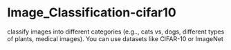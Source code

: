 # Image_Classification-cifar10
classify images into different categories (e.g.., cats vs, dogs, different types of plants, medical images). You can use datasets like CIFAR-10 or ImageNet

